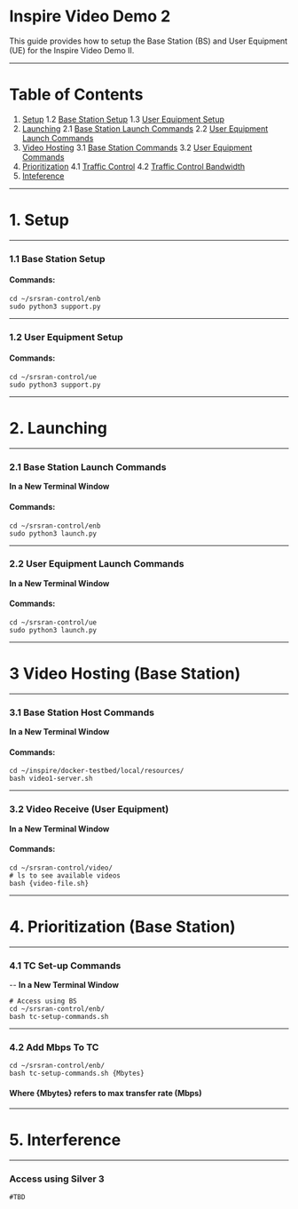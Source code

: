 # Inspire Video Demo 2

This guide provides how to setup the Base Station (BS) and User Equipment (UE) for the Inspire Video Demo II. 

---
# **Table of Contents**
1. [Setup](#Setup)
    1.2 [Base Station Setup](#Setup1.2)
    1.3 [User Equipment Setup](#Setup1.3)
2. [Launching](#Launching)
    2.1 [Base Station Launch Commands](#BaseStationLaunch)
    2.2 [User Equipment Launch Commands](#UserEquipmentLaunch)
3. [Video Hosting](#VideoHosting)
    3.1 [Base Station Commands](#BaseStationVideoCommands)
    3.2 [User Equipment Commands](#UserEquipmentVideoCommands)
4. [Prioritization](#Prioritization)
    4.1 [Traffic Control](#TCCommands)
    4.2 [Traffic Control Bandwidth](#BandwidthCommands)
5. [Inteference](#Interference)
---
# 1. Setup <a name = "Setup"></a>
---
### 1.1 Base Station Setup <a name = "Setup1.2"></a>
#### Commands:
```
cd ~/srsran-control/enb
sudo python3 support.py
```
---
### 1.2 User Equipment Setup <a name = "Setup1.3"></a>
#### Commands:
```
cd ~/srsran-control/ue
sudo python3 support.py
```
---
# 2. Launching <a name = "Launching"></a>
---
### 2.1 Base Station Launch Commands<a name = "BaseStationLaunch"></a>

**In a New Terminal Window**
#### Commands:
```
cd ~/srsran-control/enb
sudo python3 launch.py
```
---
### 2.2 User Equipment Launch Commands<a name = "UserEquipmentLaunch"></a>

**In a New Terminal Window**

#### Commands:
```
cd ~/srsran-control/ue
sudo python3 launch.py
```
---
# 3 Video Hosting (Base Station)<a name = "VideoHosting"></a>
---
### 3.1 Base Station Host Commands<a name = "BaseStationVideoCommands"></a>

**In a New Terminal Window**
#### Commands:

```
cd ~/inspire/docker-testbed/local/resources/
bash video1-server.sh
```
---
### 3.2 Video Receive (User Equipment)<a name = "UserEquipmentVideoCommands"></a>

**In a New Terminal Window**
#### Commands:

```
cd ~/srsran-control/video/
# ls to see available videos
bash {video-file.sh}
```
---
# 4. Prioritization (Base Station)<a name = "Prioritization"></a>
---
### 4.1 TC Set-up Commands <a name = "TCCommands"></a>
--
**In a New Terminal Window**

```
# Access using BS
cd ~/srsran-control/enb/
bash tc-setup-commands.sh
```
---
### 4.2 Add Mbps To TC <a name = "BandwidthCommands"></a>
```
cd ~/srsran-control/enb/
bash tc-setup-commands.sh {Mbytes}
```
#### Where {Mbytes} refers to max transfer rate (Mbps)
---
# 5. Interference <a name = "Interference"></a>
---
### Access using Silver 3
```
#TBD
```

